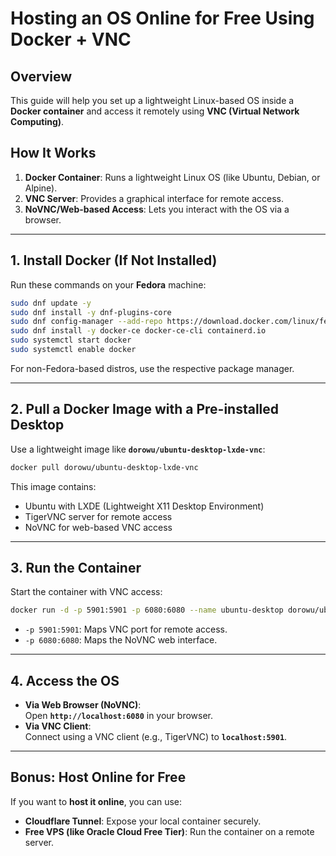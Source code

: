 # Hosting an OS Online for Free Using Docker + VNC

## **Overview**
This guide will help you set up a lightweight Linux-based OS inside a **Docker container** and access it remotely using **VNC (Virtual Network Computing)**.

## **How It Works**
1. **Docker Container**: Runs a lightweight Linux OS (like Ubuntu, Debian, or Alpine).
2. **VNC Server**: Provides a graphical interface for remote access.
3. **NoVNC/Web-based Access**: Lets you interact with the OS via a browser.

---

## **1. Install Docker (If Not Installed)**
Run these commands on your **Fedora** machine:

```sh
sudo dnf update -y
sudo dnf install -y dnf-plugins-core
sudo dnf config-manager --add-repo https://download.docker.com/linux/fedora/docker-ce.repo
sudo dnf install -y docker-ce docker-ce-cli containerd.io
sudo systemctl start docker
sudo systemctl enable docker
```
For non-Fedora-based distros, use the respective package manager.

---

## **2. Pull a Docker Image with a Pre-installed Desktop**
Use a lightweight image like **`dorowu/ubuntu-desktop-lxde-vnc`**:

```sh
docker pull dorowu/ubuntu-desktop-lxde-vnc
```
This image contains:
- Ubuntu with LXDE (Lightweight X11 Desktop Environment)
- TigerVNC server for remote access
- NoVNC for web-based VNC access

---

## **3. Run the Container**
Start the container with VNC access:

```sh
docker run -d -p 5901:5901 -p 6080:6080 --name ubuntu-desktop dorowu/ubuntu-desktop-lxde-vnc
```
- `-p 5901:5901`: Maps VNC port for remote access.
- `-p 6080:6080`: Maps the NoVNC web interface.

---

## **4. Access the OS**
- **Via Web Browser (NoVNC)**:  
  Open **`http://localhost:6080`** in your browser.
- **Via VNC Client**:  
  Connect using a VNC client (e.g., TigerVNC) to **`localhost:5901`**.

---

## **Bonus: Host Online for Free**
If you want to **host it online**, you can use:
- **Cloudflare Tunnel**: Expose your local container securely.
- **Free VPS (like Oracle Cloud Free Tier)**: Run the container on a remote server.

